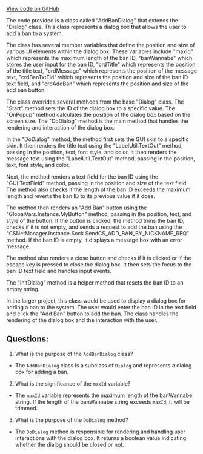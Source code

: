 [View code on GitHub](https://github.com/TieHaxJan/Brick-Force/Assembly-CSharp\AddBanDialog.cs)

The code provided is a class called "AddBanDialog" that extends the "Dialog" class. This class represents a dialog box that allows the user to add a ban to a system. 

The class has several member variables that define the position and size of various UI elements within the dialog box. These variables include "maxId" which represents the maximum length of the ban ID, "banWannabe" which stores the user input for the ban ID, "crdTitle" which represents the position of the title text, "crdMessage" which represents the position of the message text, "crdBanTxtFld" which represents the position and size of the ban ID text field, and "crdAddBan" which represents the position and size of the add ban button.

The class overrides several methods from the base "Dialog" class. The "Start" method sets the ID of the dialog box to a specific value. The "OnPopup" method calculates the position of the dialog box based on the screen size. The "DoDialog" method is the main method that handles the rendering and interaction of the dialog box. 

In the "DoDialog" method, the method first sets the GUI skin to a specific skin. It then renders the title text using the "LabelUtil.TextOut" method, passing in the position, text, font style, and color. It then renders the message text using the "LabelUtil.TextOut" method, passing in the position, text, font style, and color. 

Next, the method renders a text field for the ban ID using the "GUI.TextField" method, passing in the position and size of the text field. The method also checks if the length of the ban ID exceeds the maximum length and reverts the ban ID to its previous value if it does.

The method then renders an "Add Ban" button using the "GlobalVars.Instance.MyButton" method, passing in the position, text, and style of the button. If the button is clicked, the method trims the ban ID, checks if it is not empty, and sends a request to add the ban using the "CSNetManager.Instance.Sock.SendCS_ADD_BAN_BY_NICKNAME_REQ" method. If the ban ID is empty, it displays a message box with an error message.

The method also renders a close button and checks if it is clicked or if the escape key is pressed to close the dialog box. It then sets the focus to the ban ID text field and handles input events.

The "InitDialog" method is a helper method that resets the ban ID to an empty string.

In the larger project, this class would be used to display a dialog box for adding a ban to the system. The user would enter the ban ID in the text field and click the "Add Ban" button to add the ban. The class handles the rendering of the dialog box and the interaction with the user.
## Questions: 
 1. What is the purpose of the `AddBanDialog` class?
- The `AddBanDialog` class is a subclass of `Dialog` and represents a dialog box for adding a ban. 

2. What is the significance of the `maxId` variable?
- The `maxId` variable represents the maximum length of the banWannabe string. If the length of the banWannabe string exceeds `maxId`, it will be trimmed.

3. What is the purpose of the `DoDialog` method?
- The `DoDialog` method is responsible for rendering and handling user interactions with the dialog box. It returns a boolean value indicating whether the dialog should be closed or not.